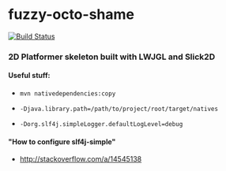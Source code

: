 # fuzzy-octo-shame
[![Build Status](https://travis-ci.org/virtuoushub/fuzzy-octo-shame.svg?branch=develop)](https://travis-ci.org/virtuoushub/fuzzy-octo-shame)
### 2D Platformer skeleton built with LWJGL and Slick2D

#### Useful stuff:

* `mvn nativedependencies:copy`

* `-Djava.library.path=/path/to/project/root/target/natives`
        
* `-Dorg.slf4j.simpleLogger.defaultLogLevel=debug`

#### "How to configure slf4j-simple"
* http://stackoverflow.com/a/14545138
